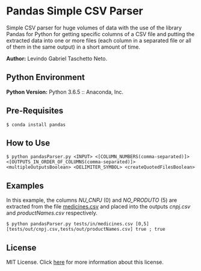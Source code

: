 # Pandas Simple CSV Parser

Simple CSV parser for huge volumes of data with the use of the library Pandas for Python for getting specific columns of a CSV file and putting the extracted data into one or more files (each column in a separated file or all of them in the same output) in a short amount of time.

__Author:__ Levindo Gabriel Taschetto Neto.

## Python Environment

__Python Version:__ Python 3.6.5 :: Anaconda, Inc.

## Pre-Requisites
```
$ conda install pandas
```

## How to Use
```
$ python pandasParser.py <INPUT> <[COLUMN_NUMBERS(comma-separated)]> <[OUTPUTS_IN_ORDER_OF_COLUMNS(comma-separated)]> <multipleOutputsBoolean> <DELIMITER_SYMBOL> <createQuotedFilesBoolean>
```

## Examples

In this example, the columns *NU_CNPJ* (0) and *NO_PRODUTO* (5) are extracted from the file [medicines.csv](tests/in/medicines.csv) and placed into the outputs *cnpj.csv* and *productNames.csv* respectively.

```
$ python pandasParser.py tests/in/medicines.csv [0,5] [tests/out/cnpj.csv,tests/out/productNames.csv] true ; true
```

## License

MIT License. Click [here](LICENSE.md) for more information about this license.
